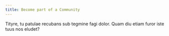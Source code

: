 ```yaml
---
title: Become part of a Community
---
```


Tityre, tu patulae recubans sub tegmine fagi dolor. Quam diu etiam furor iste tuus nos eludet?
